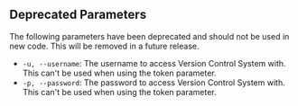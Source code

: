 ## Deprecated Parameters

The following parameters have been deprecated and should not be used in new
code. This will be removed in a future release.

- `-u, --username`: The username to access Version Control System with.
  This can't be used when using the token parameter.
- `-p, --password`: The password to access Version Control System with.
  This can't be used when using the token parameter.
